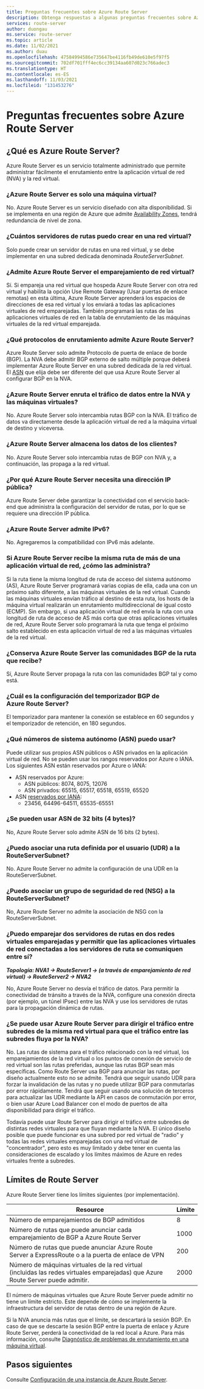 ```yaml
---
title: Preguntas frecuentes sobre Azure Route Server
description: Obtenga respuestas a algunas preguntas frecuentes sobre Azure Route Server.
services: route-server
author: duongau
ms.service: route-server
ms.topic: article
ms.date: 11/02/2021
ms.author: duau
ms.openlocfilehash: 47584994586e735647be4116fb49de610e5f97f5
ms.sourcegitcommit: 702df701fff4ec6cc39134aa607d023c766adec3
ms.translationtype: HT
ms.contentlocale: es-ES
ms.lasthandoff: 11/03/2021
ms.locfileid: "131453276"
---
```

# <a name="azure-route-server-faq"></a>Preguntas frecuentes sobre Azure Route Server

## <a name="what-is-azure-route-server"></a>¿Qué es Azure Route Server?

Azure Route Server es un servicio totalmente administrado que permite administrar fácilmente el enrutamiento entre la aplicación virtual de red (NVA) y la red virtual.

### <a name="is-azure-route-server-just-a-vm"></a>¿Azure Route Server es solo una máquina virtual?

No. Azure Route Server es un servicio diseñado con alta disponibilidad. Si se implementa en una región de Azure que admite [Availability Zones](../availability-zones/az-overview.md), tendrá redundancia de nivel de zona.

### <a name="how-many-route-servers-can-i-create-in-a-virtual-network"></a>¿Cuántos servidores de rutas puedo crear en una red virtual?

Solo puede crear un servidor de rutas en una red virtual, y se debe implementar en una subred dedicada denominada *RouteServerSubnet*.

### <a name="does-azure-route-server-support-virtual-network-peering"></a>¿Admite Azure Route Server el emparejamiento de red virtual?

Sí. Si empareja una red virtual que hospeda Azure Route Server con otra red virtual y habilita la opción Use Remote Gateway (Usar puertas de enlace remotas) en esta última, Azure Route Server aprenderá los espacios de direcciones de esa red virtual y los enviará a todas las aplicaciones virtuales de red emparejadas. También programará las rutas de las aplicaciones virtuales de red en la tabla de enrutamiento de las máquinas virtuales de la red virtual emparejada. 


### <a name="what-routing-protocols-does-azure-route-server-support"></a><a name = "protocol"></a>¿Qué protocolos de enrutamiento admite Azure Route Server?

Azure Route Server solo admite Protocolo de puerta de enlace de borde (BGP). La NVA debe admitir BGP externo de salto múltiple porque deberá implementar Azure Route Server en una subred dedicada de la red virtual. El [ASN](https://en.wikipedia.org/wiki/Autonomous_system_(Internet)) que elija debe ser diferente del que usa Azure Route Server al configurar BGP en la NVA.

### <a name="does-azure-route-server-route-data-traffic-between-my-nva-and-my-vms"></a>¿Azure Route Server enruta el tráfico de datos entre la NVA y las máquinas virtuales?

No. Azure Route Server solo intercambia rutas BGP con la NVA. El tráfico de datos va directamente desde la aplicación virtual de red a la máquina virtual de destino y viceversa.

### <a name="does-azure-route-server-store-customer-data"></a>¿Azure Route Server almacena los datos de los clientes?
No. Azure Route Server solo intercambia rutas de BGP con NVA y, a continuación, las propaga a la red virtual.

### <a name="why-does-azure-route-server-require-a-public-ip-address"></a>¿Por qué Azure Route Server necesita una dirección IP pública?

Azure Route Server debe garantizar la conectividad con el servicio back-end que administra la configuración del servidor de rutas, por lo que se requiere una dirección IP pública. 

### <a name="does-azure-route-server-support-ipv6"></a>¿Azure Route Server admite IPv6?

No. Agregaremos la compatibilidad con IPv6 más adelante. 

### <a name="if-azure-route-server-receives-the-same-route-from-more-than-one-nva-how-does-it-handle-them"></a>Si Azure Route Server recibe la misma ruta de más de una aplicación virtual de red, ¿cómo las administra?

Si la ruta tiene la misma longitud de ruta de acceso del sistema autónomo (AS), Azure Route Server programará varias copias de ella, cada una con un próximo salto diferente, a las máquinas virtuales de la red virtual. Cuando las máquinas virtuales envían tráfico al destino de esta ruta, los hosts de la máquina virtual realizarán un enrutamiento multidireccional de igual costo (ECMP). Sin embargo, si una aplicación virtual de red envía la ruta con una longitud de ruta de acceso de AS más corta que otras aplicaciones virtuales de red, Azure Route Server solo programará la ruta que tenga el próximo salto establecido en esta aplicación virtual de red a las máquinas virtuales de la red virtual.

### <a name="does-azure-route-server-preserve-the-bgp-communities-of-the-route-it-receives"></a>¿Conserva Azure Route Server las comunidades BGP de la ruta que recibe?

Sí, Azure Route Server propaga la ruta con las comunidades BGP tal y como está.

### <a name="what-is-the-bgp-timer-setting-of-azure-route-server"></a>¿Cuál es la configuración del temporizador BGP de Azure Route Server?
El temporizador para mantener la conexión se establece en 60 segundos y el temporizador de retención, en 180 segundos.

### <a name="what-autonomous-system-numbers-asns-can-i-use"></a>¿Qué números de sistema autónomo (ASN) puedo usar?

Puede utilizar sus propios ASN públicos o ASN privados en la aplicación virtual de red. No se pueden usar los rangos reservados por Azure o IANA.
Los siguientes ASN están reservados por Azure o IANA:

* ASN reservados por Azure:
    * ASN públicos: 8074, 8075, 12076
    * ASN privados: 65515, 65517, 65518, 65519, 65520
* ASN [reservados por IANA](http://www.iana.org/assignments/iana-as-numbers-special-registry/iana-as-numbers-special-registry.xhtml):
    * 23456, 64496-64511, 65535-65551

### <a name="can-i-use-32-bit-4-byte-asns"></a>¿Se pueden usar ASN de 32 bits (4 bytes)?

No, Azure Route Server solo admite ASN de 16 bits (2 bytes).

### <a name="can-i-associate-a-user-defined-route-udr-to-the-routeserversubnet"></a>¿Puedo asociar una ruta definida por el usuario (UDR) a la RouteServerSubnet?

No. Azure Route Server no admite la configuración de una UDR en la RouteServerSubnet.

### <a name="can-i-associate-a-network-security-group-nsg-to-the-routeserversubnet"></a>¿Puedo asociar un grupo de seguridad de red (NSG) a la RouteServerSubnet?

No, Azure Route Server no admite la asociación de NSG con la RouteServerSubnet.

### <a name="can-i-peer-two-route-servers-in-two-peered-virtual-networks-and-enable-the-nvas-connected-to-the-route-servers-to-talk-to-each-other"></a>¿Puedo emparejar dos servidores de rutas en dos redes virtuales emparejadas y permitir que las aplicaciones virtuales de red conectadas a los servidores de ruta se comuniquen entre sí? 

***Topología: NVA1 -> RouteServer1 -> (a través de emparejamiento de red virtual) -> RouteServer2 -> NVA2***

No, Azure Route Server no desvía el tráfico de datos. Para permitir la conectividad de tránsito a través de la NVA, configure una conexión directa (por ejemplo, un túnel IPsec) entre las NVA y use los servidores de rutas para la propagación dinámica de rutas. 

### <a name="can-i-use-azure-route-server-to-direct-traffic-between-subnets-in-the-same-virtual-network-to-flow-inter-subnet-traffic-through-the-nva"></a>¿Se puede usar Azure Route Server para dirigir el tráfico entre subredes de la misma red virtual para que el tráfico entre las subredes fluya por la NVA?

No. Las rutas de sistema para el tráfico relacionado con la red virtual, los emparejamientos de la red virtual o los puntos de conexión de servicio de red virtual son las rutas preferidas, aunque las rutas BGP sean más específicas. Como Route Server usa BGP para anunciar las rutas, por diseño actualmente esto no se admite. Tendrá que seguir usando UDR para forzar la invalidación de las rutas y no puede utilizar BGP para conmutarlas por error rápidamente. Tendrá que seguir usando una solución de terceros para actualizar las UDR mediante la API en casos de conmutación por error, o bien usar Azure Load Balancer con el modo de puertos de alta disponibilidad para dirigir el tráfico.

Todavía puede usar Route Server para dirigir el tráfico entre subredes de distintas redes virtuales para que fluyan mediante la NVA. El único diseño posible que puede funcionar es una subred por red virtual de "radio" y todas las redes virtuales emparejadas con una red virtual de "concentrador", pero esto es muy limitado y debe tener en cuenta las consideraciones de escalado y los límites máximos de Azure en redes virtuales frente a subredes.

## <a name="route-server-limits"></a><a name = "limitations"></a>Límites de Route Server

Azure Route Server tiene los límites siguientes (por implementación).

| Resource | Límite |
|----------|-------|
| Número de emparejamientos de BGP admitidos | 8 |
| Número de rutas que puede anunciar cada emparejamiento de BGP a Azure Route Server | 1000 |
| Número de rutas que puede anunciar Azure Route Server a ExpressRoute o a la puerta de enlace de VPN | 200 |
| Número de máquinas virtuales de la red virtual (incluidas las redes virtuales emparejadas) que Azure Route Server puede admitir. | 2000 |

El número de máquinas virtuales que Azure Route Server puede admitir no tiene un límite estricto. Este depende de cómo se implemente la infraestructura del servidor de rutas dentro de una región de Azure.

Si la NVA anuncia más rutas que el límite, se descartará la sesión BGP. En caso de que se descarte la sesión BGP entre la puerta de enlace y Azure Route Server, perderá la conectividad de la red local a Azure. Para más información, consulte [Diagnóstico de problemas de enrutamiento en una máquina virtual](../virtual-network/diagnose-network-routing-problem.md).


## <a name="next-steps"></a>Pasos siguientes

Consulte [Configuración de una instancia de Azure Route Server](quickstart-configure-route-server-powershell.md).
